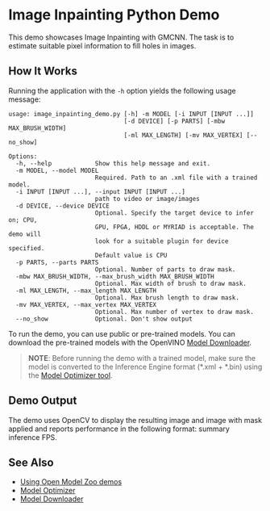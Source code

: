 # Image Inpainting Python Demo

This demo showcases Image Inpainting with GMCNN. The task is to estimate suitable pixel information
to fill holes in images.

## How It Works

Running the application with the <code>-h</code> option yields the following usage message:

```
usage: image_inpainting_demo.py [-h] -m MODEL [-i INPUT [INPUT ...]]
                                [-d DEVICE] [-p PARTS] [-mbw MAX_BRUSH_WIDTH]
                                [-ml MAX_LENGTH] [-mv MAX_VERTEX] [--no_show]

Options:
  -h, --help            Show this help message and exit.
  -m MODEL, --model MODEL
                        Required. Path to an .xml file with a trained model.
  -i INPUT [INPUT ...], --input INPUT [INPUT ...]
                        path to video or image/images
  -d DEVICE, --device DEVICE
                        Optional. Specify the target device to infer on; CPU,
                        GPU, FPGA, HDDL or MYRIAD is acceptable. The demo will
                        look for a suitable plugin for device specified.
                        Default value is CPU
  -p PARTS, --parts PARTS
                        Optional. Number of parts to draw mask.
  -mbw MAX_BRUSH_WIDTH, --max_brush_width MAX_BRUSH_WIDTH
                        Optional. Max width of brush to draw mask.
  -ml MAX_LENGTH, --max_length MAX_LENGTH
                        Optional. Max brush length to draw mask.
  -mv MAX_VERTEX, --max_vertex MAX_VERTEX
                        Optional. Max number of vertex to draw mask.
  --no_show             Optional. Don't show output
```

To run the demo, you can use public or pre-trained models. You can download the pre-trained models with the OpenVINO [Model Downloader](../../../tools/downloader/README.md).

> **NOTE**: Before running the demo with a trained model, make sure the model is converted to the Inference Engine format (\*.xml + \*.bin) using the [Model Optimizer tool](https://docs.openvinotoolkit.org/latest/_docs_MO_DG_Deep_Learning_Model_Optimizer_DevGuide.html).

## Demo Output

The demo uses OpenCV to display the resulting image and image with mask applied and reports performance in the following format: summary inference FPS.

## See Also
* [Using Open Model Zoo demos](../../README.md)
* [Model Optimizer](https://docs.openvinotoolkit.org/latest/_docs_MO_DG_Deep_Learning_Model_Optimizer_DevGuide.html)
* [Model Downloader](../../../tools/downloader/README.md)
